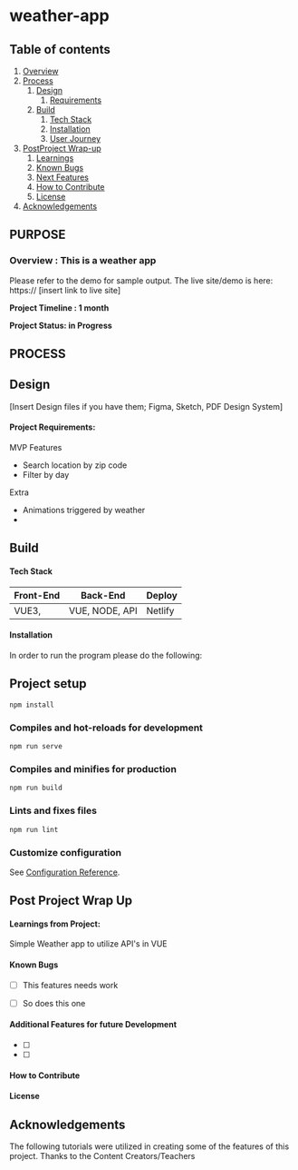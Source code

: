 # weather-app

## Table of contents
1. [Overview](#overview)
2. [Process](#process)
    1. [Design](#design)
       1. [Requirements](#requirements)
    3. [Build](#build)
        1. [Tech Stack](#stack)
        3. [Installation](#installation)
        4. [User Journey](#userjourney)
5. [PostProject Wrap-up](#post)
    1. [Learnings](#learnings)
    2. [Known Bugs](#bugs)
    3. [Next Features](#features)
    4. [How to Contribute](#contribute)
    5. [License](#license)
7. [Acknowledgements](#ack)

## PURPOSE
### Overview  <a name="overview"></a>: This is a weather app

Please refer to the demo for sample output. 
The live site/demo is here: https:// [insert link to live site]

**Project Timeline : 1 month** 

**Project Status: in Progress**


## PROCESS <a name="process"></a>
## Design <a name="design"></a>

[Insert Design files if you have them; Figma, Sketch, PDF Design System]




#### Project Requirements:  <a name="requirements"></a>

MVP Features 
- Search location by zip code
- Filter by day 



Extra
- Animations triggered by weather
- 




## Build <a name="build"></a>



#### Tech Stack <a name="stack"></a>

| Front-End | Back-End | Deploy |
| --- | --- | --- |
 | VUE3,  | VUE, NODE, API| Netlify |



#### Installation <a name="installation"></a>

In order to run the program please do the following:
## Project setup
```
npm install
```

### Compiles and hot-reloads for development
```
npm run serve
```

### Compiles and minifies for production
```
npm run build
```

### Lints and fixes files
```
npm run lint
```

### Customize configuration
See [Configuration Reference](https://cli.vuejs.org/config/).

## Post Project Wrap Up <a name="post"></a>


#### Learnings from Project:<a name="learnings"></a>

Simple Weather app to utilize API's in VUE 



#### Known Bugs <a name="bugs"></a>
- [ ] This features needs work
- [ ] So does this one


#### Additional Features for future Development <a name="features"></a>
- [ ] 
- [ ] 

#### How to Contribute <a name="Contribute"></a>

#### License <a name="license"></a>

## Acknowledgements <a name="ack"></a>

The following tutorials were utilized in creating some of the features of this project. 
Thanks to the Content Creators/Teachers




